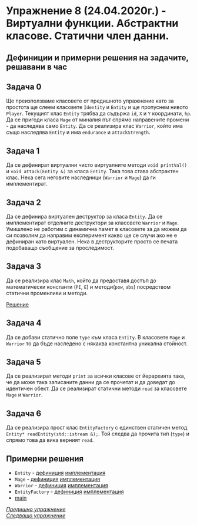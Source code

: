 # Упражнение 8 (24.04.2020г.) - Виртуални функции. Абстрактни класове. Статични член данни.

## Дефиниции и примерни решения на задачите, решавани в час

## Задача 0

Ще преизползваме класовете от предишното упражнение като за простота ще слеем класовете `Identity` и `Entity` и ще пропуснем нивото `Player`. Текущият клас `Entity` трябва да съдържа `id`, `X` и `Y` координати, `hp`. Да се пригоди класа `Mage` от миналия път спрямо направените промени - да наследява само `Entity`. Да се реализира клас `Warrior`, който има също наследява `Entity` и има `endurance` и `attackStrength`.

## Задача 1

Да се дефинират виртуални чисто виртуалните методи `void printVal()` и `void attack(Entity &)` за класа `Entity`. Така това става абстрактен клас. Нека сега неговите наследници (`Warrior` и `Mage`) да ги имплементират.

## Задача 2

Да се дефинира виртуален деструктор за класа `Entity`. Да се имплементират отделните деструктори за класовете `Warrior` и `Mage`. Умишлено не работим с динамична памет в класовете за да можем да си позволим да направим експеримент какво ще се случи ако не е дефиниран като виртуален. Нека в деструкторите просто се печата подобаващо съобщение за проследимост.

## Задача 3

Да се реализира клас `Math`, който да предоставя достъп до математически константи (`PI`, `E`) и методи(`pow`, `abs`) посредством статични променливи и методи.

[Решение](./static.cpp)

## Задача 4

Да се добави статично поле `type` към класа `Entity`. В класовете `Mage` и `Warrior` то да бъде наследено с някаква константна уникална стойност.

## Задача 5

Да се реализират методи `print` за всички класове от йерархията така, че да може така записаните данни да се прочетат и да доведат до идентичен обект. Да се реализират статични методи `read` за класовете `Mage` и `Warrior`.

## Задача 6

Да се реализира прост клас `EntityFactory` с единствен статичен метод `Entity* readEntity(std::istream &);`. Той следва да прочита тип (`type`) и спрямо това да вика верният `read`.

## Примерни решения

- `Entity` - [дефиниция](./Entity.h) [имплементация](./Entity.cpp)
- `Mage` - [дефиниция](./Mage.h) [имплементация](./Mage.cpp)
- `Warrior` - [дефиниция](./Warrior.h) [имплементация](./Warrior.cpp)
- `EntityFactory` - [дефиниция](./EntityFactory.h) [имплементация](./EntityFactory.cpp)
- [main](./main.cpp)

[_Предишно упражнение_](../lab07)\
[_Следващо упражнение_](../lab09-10)
